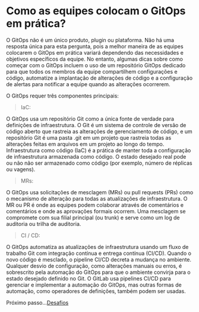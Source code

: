 # Como as equipes colocam o GitOps em prática?

O GitOps não é um único produto, plugin ou plataforma. Não há uma resposta única para esta pergunta, pois a melhor maneira de as equipes colocarem o GitOps em prática variará dependendo das necessidades e objetivos específicos da equipe. No entanto, algumas dicas sobre como começar com o GitOps incluem o uso de um repositório GitOps dedicado para que todos os membros da equipe compartilhem configurações e código, automatize a implantação de alterações de código e a configuração de alertas para notificar a equipe quando as alterações ocorrerem.

O GitOps requer três componentes principais:

> IaC:

O GitOps usa um repositório Git como a única fonte de verdade para definições de infraestrutura. O Git é um sistema de controle de versão de código aberto que rastreia as alterações de gerenciamento de código, e um repositório Git é uma pasta .git em um projeto que rastreia todas as alterações feitas em arquivos em um projeto ao longo do tempo. Infraestrutura como código (IaC) é a prática de manter toda a configuração de infraestrutura armazenada como código. O estado desejado real pode ou não não ser armazenado como código (por exemplo, número de réplicas ou vagens).

> MRs:

O GitOps usa solicitações de mesclagem (MRs) ou pull requests (PRs) como o mecanismo de alteração para todas as atualizações de infraestrutura. O MR ou PR é onde as equipes podem colaborar através de comentários e comentários e onde as aprovações formais ocorrem. Uma mesclagem se compromete com sua filial principal (ou trunk) e serve como um log de auditoria ou trilha de auditoria.

> CI / CD:

O GitOps automatiza as atualizações de infraestrutura usando um fluxo de trabalho Git com integração contínua e entrega contínua (CI/CD). Quando o novo código é mesclado, o pipeline CI/CD decreta a mudança no ambiente. Qualquer desvio de configuração, como alterações manuais ou erros, é sobrescrito pela automação do GitOps para que o ambiente convirja para o estado desejado definido no Git. O GitLab usa pipelines CI/CD para gerenciar e implementar a automação do GitOps, mas outras formas de automação, como operadores de definições, também podem ser usadas.

Próximo passo...[Desafios](./desafio.md)